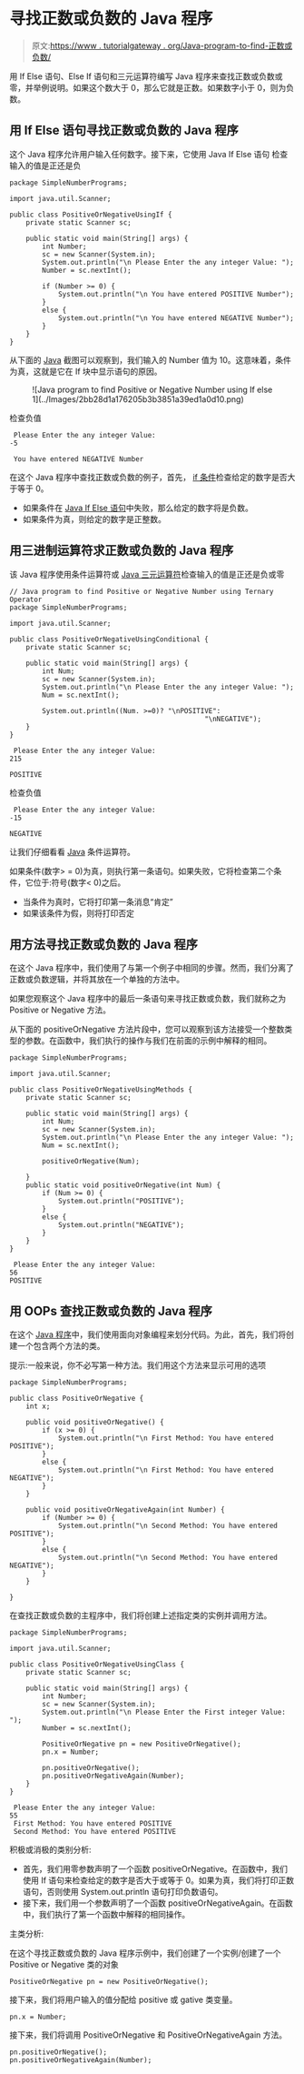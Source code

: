 # 寻找正数或负数的 Java 程序

> 原文:[https://www . tutorialgateway . org/Java-program-to-find-正数或负数/](https://www.tutorialgateway.org/java-program-to-find-positive-or-negative-number/)

用 If Else 语句、Else If 语句和三元运算符编写 Java 程序来查找正数或负数或零，并举例说明。如果这个数大于 0，那么它就是正数。如果数字小于 0，则为负数。

## 用 If Else 语句寻找正数或负数的 Java 程序

这个 Java 程序允许用户输入任何数字。接下来，它使用 Java If Else 语句 检查输入的值是正还是负

```
package SimpleNumberPrograms;

import java.util.Scanner;

public class PositiveOrNegativeUsingIf {
	private static Scanner sc;

	public static void main(String[] args) {
		int Number;
		sc = new Scanner(System.in);		
		System.out.println("\n Please Enter the any integer Value: ");
		Number = sc.nextInt();

		if (Number >= 0) {
			System.out.println("\n You have entered POSITIVE Number");
		}
		else {
			System.out.println("\n You have entered NEGATIVE Number");
		}
	}
}
```

从下面的 [Java](https://www.tutorialgateway.org/java-tutorial/) 截图可以观察到，我们输入的 Number 值为 10。这意味着，条件为真，这就是它在 If 块中显示语句的原因。

<figure class="wp-block-image">![Java program to find Positive or Negative Number using If else 1](../Images/2bb28d1a176205b3b3851a39ed1a0d10.png)</figure>

检查负值

```
 Please Enter the any integer Value: 
-5

 You have entered NEGATIVE Number
```

在这个 Java 程序中查找正数或负数的例子，首先， [if 条件](https://www.tutorialgateway.org/java-if-statement/)检查给定的数字是否大于等于 0。

*   如果条件在 [Java If Else 语句](https://www.tutorialgateway.org/java-if-else-statement/)中失败，那么给定的数字将是负数。
*   如果条件为真，则给定的数字是正整数。

## 用三进制运算符求正数或负数的 Java 程序

该 Java 程序使用条件运算符或 [Java 三元运算符](https://www.tutorialgateway.org/java-ternary-operator/)检查输入的值是正还是负或零

```
// Java program to find Positive or Negative Number using Ternary Operator
package SimpleNumberPrograms;

import java.util.Scanner;

public class PositiveOrNegativeUsingConditional {
	private static Scanner sc;

	public static void main(String[] args) {
		int Num;
		sc = new Scanner(System.in);		
		System.out.println("\n Please Enter the any integer Value: ");
		Num = sc.nextInt();

		System.out.println((Num. >=0)? "\nPOSITIVE":
                                                "\nNEGATIVE");
	}
}
```

```
 Please Enter the any integer Value: 
215

POSITIVE
```

检查负值

```
 Please Enter the any integer Value: 
-15

NEGATIVE
```

让我们仔细看看 [Java](https://www.tutorialgateway.org/java-tutorial/) 条件运算符。

如果条件(数字> = 0)为真，则执行第一条语句。如果失败，它将检查第二个条件，它位于:符号(数字< 0)之后。

*   当条件为真时，它将打印第一条消息“肯定”
*   如果该条件为假，则将打印否定

## 用方法寻找正数或负数的 Java 程序

在这个 Java 程序中，我们使用了与第一个例子中相同的步骤。然而，我们分离了正数或负数逻辑，并将其放在一个单独的方法中。

如果您观察这个 Java 程序中的最后一条语句来寻找正数或负数，我们就称之为 Positive or Negative 方法。

从下面的 positiveOrNegative 方法片段中，您可以观察到该方法接受一个整数类型的参数。在函数中，我们执行的操作与我们在前面的示例中解释的相同。

```
package SimpleNumberPrograms;

import java.util.Scanner;

public class PositiveOrNegativeUsingMethods {
	private static Scanner sc;

	public static void main(String[] args) {
		int Num;
		sc = new Scanner(System.in);		
		System.out.println("\n Please Enter the any integer Value: ");
		Num = sc.nextInt();

		positiveOrNegative(Num);

	}	
	public static void positiveOrNegative(int Num) {
		if (Num >= 0) {
			System.out.println("POSITIVE");
		}
		else {
			System.out.println("NEGATIVE");
		}
	}
}
```

```
 Please Enter the any integer Value: 
56
POSITIVE
```

## 用 OOPs 查找正数或负数的 Java 程序

在这个 [Java 程序](https://www.tutorialgateway.org/learn-java-programs/)中，我们使用面向对象编程来划分代码。为此，首先，我们将创建一个包含两个方法的类。

提示:一般来说，你不必写第一种方法。我们用这个方法来显示可用的选项

```
package SimpleNumberPrograms;

public class PositiveOrNegative {
	int x;

	public void positiveOrNegative() {
		if (x >= 0) {
			System.out.println("\n First Method: You have entered POSITIVE");
		}
		else {
			System.out.println("\n First Method: You have entered NEGATIVE");
		}
	}

	public void positiveOrNegativeAgain(int Number) {
		if (Number >= 0) {
			System.out.println("\n Second Method: You have entered POSITIVE");
		}
		else {
			System.out.println("\n Second Method: You have entered NEGATIVE");
		}
	}

}
```

在查找正数或负数的主程序中，我们将创建上述指定类的实例并调用方法。

```
package SimpleNumberPrograms;

import java.util.Scanner;

public class PositiveOrNegativeUsingClass {
	private static Scanner sc;

	public static void main(String[] args) {
		int Number;
		sc = new Scanner(System.in);		
		System.out.println("\n Please Enter the First integer Value: ");
		Number = sc.nextInt();

		PositiveOrNegative pn = new PositiveOrNegative();
		pn.x = Number;

		pn.positiveOrNegative();
		pn.positiveOrNegativeAgain(Number);
	}
}
```

```
 Please Enter the any integer Value: 
55
 First Method: You have entered POSITIVE
 Second Method: You have entered POSITIVE
```

积极或消极的类别分析:

*   首先，我们用零参数声明了一个函数 positiveOrNegative。在函数中，我们使用 If 语句来检查给定的数字是否大于或等于 0。如果为真，我们将打印正数语句，否则使用 System.out.println 语句打印负数语句。
*   接下来，我们用一个参数声明了一个函数 positiveOrNegativeAgain。在函数中，我们执行了第一个函数中解释的相同操作。

主类分析:

在这个寻找正数或负数的 Java 程序示例中，我们创建了一个实例/创建了一个 Positive or Negative 类的对象

```
PositiveOrNegative pn = new PositiveOrNegative();
```

接下来，我们将用户输入的值分配给 positive 或 gative 类变量。

```
pn.x = Number;
```

接下来，我们将调用 PositiveOrNegative 和 PositiveOrNegativeAgain 方法。

```
pn.positiveOrNegative();
pn.positiveOrNegativeAgain(Number);
```